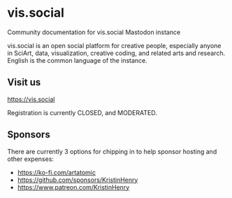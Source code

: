 # vis.social
Community documentation for vis.social Mastodon instance

vis.social is an open social platform for creative people, especially anyone in SciArt, data, visualization, creative coding, and related arts and research. English is the common language of the instance. 

## Visit us 
https://vis.social

Registration is currently CLOSED, and MODERATED.


## Sponsors

There are currently 3 options for chipping in to help sponsor hosting and other expenses:
* https://ko-fi.com/artatomic
* https://github.com/sponsors/KristinHenry
* https://www.patreon.com/KristinHenry
